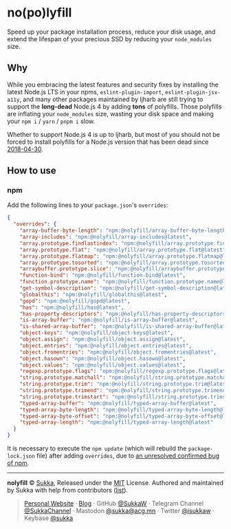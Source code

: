 # no(po)lyfill

Speed up your package installation process, reduce your disk usage, and extend the lifespan of your precious SSD by reducing your `node_modules` size.

## Why

While you embracing the latest features and security fixes by installing the latest Node.js LTS in your npms, `eslint-plugin-import`, `eslint-plugin-jsx-a11y`, and many other packages maintained by ljharb are still trying to support the **long-dead** Node.js 4 by adding **tons** of polyfills. Those polyfills are inflating your `node_modules` size, wasting your disk space and making your `npm i` / `yarn` / `pnpm i` slow.

Whether to support Node.js 4 is up to ljharb, but most of you should not be forced to install polyfills for a Node.js version that has been dead since [2018-04-30](https://github.com/nodejs/release).

## How to use

### npm

Add the following lines to your `package.json`'s `overrides`:

```json
{
  "overrides": {
    "array-buffer-byte-length": "npm:@nolyfill/array-buffer-byte-length@latest",
    "array-includes": "npm:@nolyfill/array-includes@latest",
    "array.prototype.findlastindex": "npm:@nolyfill/array.prototype.findlastindex@latest",
    "array.prototype.flat": "npm:@nolyfill/array.prototype.flat@latest",
    "array.prototype.flatmap": "npm:@nolyfill/array.prototype.flatmap@latest",
    "array.prototype.tosorted": "npm:@nolyfill/array.prototype.tosorted@latest",
    "arraybuffer.prototype.slice": "npm:@nolyfill/arraybuffer.prototype.slice@latest",
    "function-bind": "npm:@nolyfill/function-bind@latest",
    "function.prototype.name": "npm:@nolyfill/function.prototype.name@latest",
    "get-symbol-description": "npm:@nolyfill/get-symbol-description@latest",
    "globalthis": "npm:@nolyfill/globalthis@latest",
    "gopd": "npm:@nolyfill/gopd@latest",
    "has": "npm:@nolyfill/has@latest",
    "has-property-descriptors": "npm:@nolyfill/has-property-descriptors@latest",
    "is-array-buffer": "npm:@nolyfill/is-array-buffer@latest",
    "is-shared-array-buffer": "npm:@nolyfill/is-shared-array-buffer@latest",
    "object-keys": "npm:@nolyfill/object-keys@latest",
    "object.assign": "npm:@nolyfill/object.assign@latest",
    "object.entries": "npm:@nolyfill/object.entries@latest",
    "object.fromentries": "npm:@nolyfill/object.fromentries@latest",
    "object.hasown": "npm:@nolyfill/object.hasown@latest",
    "object.values": "npm:@nolyfill/object.values@latest",
    "regexp.prototype.flags": "npm:@nolyfill/regexp.prototype.flags@latest",
    "string.prototype.matchall": "npm:@nolyfill/string.prototype.matchall@latest",
    "string.prototype.trim": "npm:@nolyfill/string.prototype.trim@latest",
    "string.prototype.trimend": "npm:@nolyfill/string.prototype.trimend@latest",
    "string.prototype.trimstart": "npm:@nolyfill/string.prototype.trimstart@latest",
    "typed-array-buffer": "npm:@nolyfill/typed-array-buffer@latest",
    "typed-array-byte-length": "npm:@nolyfill/typed-array-byte-length@latest",
    "typed-array-byte-offset": "npm:@nolyfill/typed-array-byte-offset@latest",
    "typed-array-length": "npm:@nolyfill/typed-array-length@latest"
  }
}
```

It is necessary to execute the `npm update` (which will rebuild the `package-lock.json` file) after adding `overrides`, due to [an unresolved confirmed bug of npm](https://github.com/npm/cli/issues/5850).

----

**nolyfill** © [Sukka](https://github.com/SukkaW), Released under the [MIT](./LICENSE) License.
Authored and maintained by Sukka with help from contributors ([list](https://github.com/SukkaW/nolyfill/graphs/contributors)).

> [Personal Website](https://skk.moe) · [Blog](https://blog.skk.moe) · GitHub [@SukkaW](https://github.com/SukkaW) · Telegram Channel [@SukkaChannel](https://t.me/SukkaChannel) · Mastodon [@sukka@acg.mn](https://acg.mn/@sukka) · Twitter [@isukkaw](https://twitter.com/isukkaw) · Keybase [@sukka](https://keybase.io/sukka)

